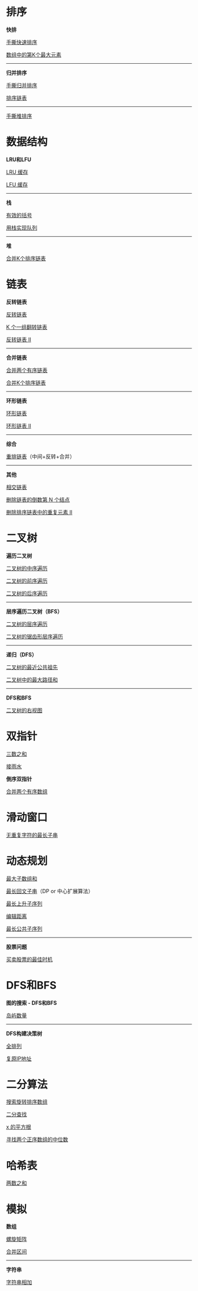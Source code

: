 # 排序

**快排**

[手撕快速排序](https://leetcode.cn/problems/sort-an-array)

[数组中的第K个最大元素](https://leetcode.cn/problems/kth-largest-element-in-an-array/)

------

**归并排序**

[手撕归并排序](https://leetcode.cn/problems/sort-an-array)

[排序链表](https://leetcode.cn/problems/sort-list)

------

[手撕堆排序](https://leetcode.cn/problems/sort-an-array)

# 数据结构

**LRU和LFU**

[LRU 缓存](https://leetcode.cn/problems/lru-cache/)

[LFU 缓存](https://leetcode.cn/problems/lfu-cache/)

---

**栈**

[有效的括号](https://leetcode.cn/problems/valid-parentheses)

[用栈实现队列](https://leetcode.cn/problems/implement-queue-using-stacks)

---

**堆**

[合并K个排序链表](https://leetcode.cn/problems/merge-k-sorted-lists)

# 链表

**反转链表**

[反转链表](https://leetcode.cn/problems/reverse-linked-list)

[K 个一组翻转链表](https://leetcode.cn/problems/reverse-nodes-in-k-group)

[反转链表 II](https://leetcode.cn/problems/reverse-linked-list-ii)

---

**合并链表**

[合并两个有序链表](https://leetcode.cn/problems/merge-two-sorted-lists)

[合并K个排序链表](https://leetcode.cn/problems/merge-k-sorted-lists)

---

**环形链表**

[环形链表](https://leetcode.cn/problems/linked-list-cycle)

[环形链表 II](https://leetcode.cn/problems/linked-list-cycle-ii)

---

**综合**

[重排链表](https://leetcode.cn/problems/reorder-list)（中间+反转+合并）

---

**其他**

[相交链表](https://leetcode.cn/problems/intersection-of-two-linked-lists)

[删除链表的倒数第 N 个结点](https://leetcode.cn/problems/remove-nth-node-from-end-of-list/)

[删除排序链表中的重复元素 II](https://leetcode.cn/problems/remove-duplicates-from-sorted-list-ii/)

# 二叉树

**遍历二叉树**

[二叉树的中序遍历](https://leetcode.cn/problems/binary-tree-inorder-traversal/)

[二叉树的前序遍历](https://leetcode.cn/problems/binary-tree-preorder-traversal)

[二叉树的后序遍历](https://leetcode.cn/problems/binary-tree-postorder-traversal)

---

**层序遍历二叉树（BFS）**

[二叉树的层序遍历](https://leetcode.cn/problems/binary-tree-level-order-traversal)

[二叉树的锯齿形层序遍历](https://leetcode.cn/problems/binary-tree-zigzag-level-order-traversal/)

---

**递归（DFS）**

[二叉树的最近公共祖先](https://leetcode.cn/problems/lowest-common-ancestor-of-a-binary-tree/)

[二叉树中的最大路径和](https://leetcode.cn/problems/binary-tree-maximum-path-sum)

---

**DFS和BFS**

[二叉树的右视图](https://leetcode.cn/problems/binary-tree-right-side-view/)

# 双指针

[三数之和](https://leetcode.cn/problems/3sum)

[接雨水](https://leetcode.cn/problems/trapping-rain-water)

**倒序双指针**

[合并两个有序数组](https://leetcode.cn/problems/merge-sorted-array/)

# 滑动窗口

[无重复字符的最长子串](https://leetcode.cn/problems/longest-substring-without-repeating-characters)

# 动态规划

[最大子数组和](https://leetcode.cn/problems/maximum-subarray)

[最长回文子串](https://leetcode.cn/problems/longest-palindromic-substring)（DP or 中心扩展算法）

[最长上升子序列](https://leetcode.cn/problems/longest-increasing-subsequence)

[编辑距离](https://leetcode.cn/problems/edit-distance/)

[最长公共子序列](https://leetcode.cn/problems/longest-common-subsequence)

---

**股票问题**

[买卖股票的最佳时机](https://leetcode.cn/problems/best-time-to-buy-and-sell-stock/)

# DFS和BFS

**图的搜索 - DFS和BFS**

[岛屿数量](https://leetcode.cn/problems/number-of-islands)

---

**DFS构建决策树**

[全排列](https://leetcode.cn/problems/permutations/)

[复原IP地址](https://leetcode.cn/problems/restore-ip-addresses)

# 二分算法

[搜索旋转排序数组](https://leetcode.cn/problems/search-in-rotated-sorted-array)

[二分查找](https://leetcode.cn/problems/binary-search)

[x 的平方根](https://leetcode.cn/problems/sqrtx)

[寻找两个正序数组的中位数](https://leetcode.cn/problems/median-of-two-sorted-arrays/)

# 哈希表

[两数之和](https://leetcode.cn/problems/two-sum)

# 模拟

**数组**

[螺旋矩阵](https://leetcode.cn/problems/spiral-matrix)

[合并区间](https://leetcode.cn/problems/merge-intervals)

---

**字符串**

[字符串相加](https://leetcode.cn/problems/add-strings)